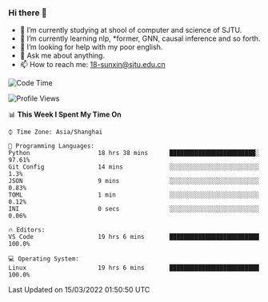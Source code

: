### Hi there 👋

<!--
**sunxin000/sunxin000** is a ✨ _special_ ✨ repository because its `README.md` (this file) appears on your GitHub profile.

Here are some ideas to get you started:

- 🔭 I’m currently working on ...
- 🌱 I’m currently learning ...
- 👯 I’m looking to collaborate on ...
- 🤔 I’m looking for help with ...
- 💬 Ask me about ...
- 📫 How to reach me: ...
- 😄 Pronouns: ...
- ⚡ Fun fact: ...
-->
- 🏫 I’m currently studying at shool of computer and science of SJTU.
- 🌱 I’m currently learning nlp, \*former, GNN, causal inference and so forth.
- 🤔 I’m looking for help with my poor english.
- 💬 Ask me about anything.
- 📫 How to reach me: 18-sunxin@sjtu.edu.cn
<!--START_SECTION:waka-->
![Code Time](http://img.shields.io/badge/Code%20Time-117%20hrs%2017%20mins-blue)

![Profile Views](http://img.shields.io/badge/Profile%20Views-0-blue)

📊 **This Week I Spent My Time On** 

```text
⌚︎ Time Zone: Asia/Shanghai

💬 Programming Languages: 
Python                   18 hrs 38 mins      ████████████████████████░   97.61% 
Git Config               14 mins             ░░░░░░░░░░░░░░░░░░░░░░░░░   1.3% 
JSON                     9 mins              ░░░░░░░░░░░░░░░░░░░░░░░░░   0.83% 
TOML                     1 min               ░░░░░░░░░░░░░░░░░░░░░░░░░   0.12% 
INI                      0 secs              ░░░░░░░░░░░░░░░░░░░░░░░░░   0.06%

🔥 Editors: 
VS Code                  19 hrs 6 mins       █████████████████████████   100.0%

💻 Operating System: 
Linux                    19 hrs 6 mins       █████████████████████████   100.0%

```


 Last Updated on 15/03/2022 01:50:50 UTC
<!--END_SECTION:waka-->

